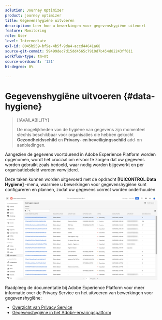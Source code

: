 ```yaml
---
solution: Journey Optimizer
product: journey optimizer
title: Gegevenshygiëne uitvoeren
description: Leer hoe u bewerkingen voor gegevenshygiëne uitvoert
feature: Monitoring
role: User
level: Intermediate
exl-id: 8045b559-bf5e-4b5f-9da4-accd44641a68
source-git-commit: 59499dec7d15dd4565c7910d7b454d82243ff011
workflow-type: tm+mt
source-wordcount: '131'
ht-degree: 0%

---
```


# Gegevenshygiëne uitvoeren {#data-hygiene}

>[!AVAILABILITY]
>
>De mogelijkheden van de hygiëne van gegevens zijn momenteel slechts beschikbaar voor organisaties die hebben gekocht **Gezondheidsschild** en **Privacy- en beveiligingsschild** add-on aanbiedingen.


Aangezien de gegevens voortdurend in Adobe Experience Platform worden opgenomen, wordt het cruciaal om ervoor te zorgen dat uw gegevens worden gebruikt zoals bedoeld, waar nodig worden bijgewerkt en per organisatiebeleid worden verwijderd.

Deze taken kunnen worden uitgevoerd met de opdracht **[!UICONTROL Data Hygiene]** -menu, waarmee u bewerkingen voor gegevenshygiëne kunt configureren en plannen, zodat uw gegevens correct worden onderhouden.

![](assets/data-hygiene.png)

Raadpleeg de documentatie bij Adobe Experience Platform voor meer informatie over de Privacy Service en het uitvoeren van bewerkingen voor gegevenshygiëne:

* [Overzicht van Privacy Service](https://experienceleague.adobe.com/docs/experience-platform/privacy/home.html)
* [Gegevenshygiëne in het Adobe-ervaringspatform](https://experienceleague.adobe.com/docs/experience-platform/hygiene/home.html)
